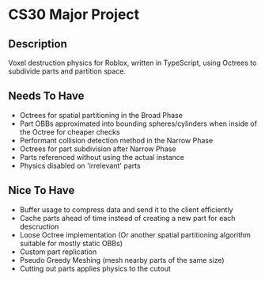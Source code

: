 # CS30 Major Project    
  
## Description  
Voxel destruction physics for Roblox, written in TypeScript, using Octrees to subdivide parts and partition space.  
  
## Needs To Have  
- Octrees for spatial partitioning in the Broad Phase   
- Part OBBs approximated into bounding spheres/cylinders when inside of the Octree for cheaper checks
- Performant collision detection method in the Narrow Phase
- Octrees for part subdivision after Narrow Phase
- Parts referenced without using the actual instance
- Physics disabled on 'irrelevant' parts


  
## Nice To Have
- Buffer usage to compress data and send it to the client efficiently
- Cache parts ahead of time instead of creating a new part for each descruction
- Loose Octree implementation (Or another spatial partitioning algorithm suitable for mostly static OBBs)
- Custom part replication
- Pseudo Greedy Meshing (mesh nearby parts of the same size)
- Cutting out parts applies physics to the cutout
